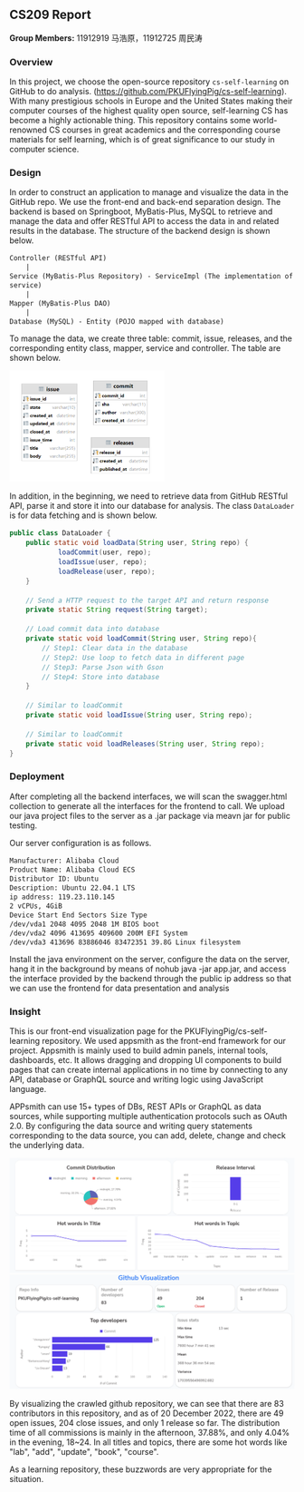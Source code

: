 ## CS209 Report

**Group Members:** 11912919 马浩原，11912725 周民涛

### Overview

In this project, we choose the open-source repository `cs-self-learning` on GitHub to do analysis. (https://github.com/PKUFlyingPig/cs-self-learning). With many prestigious schools in Europe and the United States making their computer courses of the highest quality open source, self-learning CS has become a highly actionable thing. This repository contains some world-renowned CS courses in great academics and the corresponding course materials for self learning, which is of great significance to our study in computer science.

### Design

In order to construct an application to manage and visualize the data in the GitHub repo. We use the front-end and back-end separation design. The backend is based on Springboot, MyBatis-Plus, MySQL to retrieve and manage the data and offer RESTful API to access the data in and related results in the database. The structure of the backend design is shown below.

```
Controller (RESTful API)	
    |
Service (MyBatis-Plus Repository) - ServiceImpl (The implementation of service)
	|
Mapper (MyBatis-Plus DAO) 
	|
Database (MySQL) - Entity (POJO mapped with database)
```

To manage the data, we create three table: commit, issue, releases, and the corresponding entity class, mapper, service and controller. The table are shown below.

<img decoding="async" src="https://github.com/Evens1sen/Github-Visualization/blob/main/cs209_table.png" style="zoom:50%;" />

In addition, in the beginning, we need to retrieve data from GitHub RESTful API, parse it and store it into our database for analysis. The class `DataLoader` is for data fetching and is shown below.

```java
public class DataLoader {
    public static void loadData(String user, String repo) {
            loadCommit(user, repo);
            loadIssue(user, repo);
            loadRelease(user, repo);
    }
    
    // Send a HTTP request to the target API and return response
    private static String request(String target);
    
    // Load commit data into database
    private static void loadCommit(String user, String repo){
        // Step1: Clear data in the database
        // Step2: Use loop to fetch data in different page
        // Step3: Parse Json with Gson
        // Step4: Store into database
    }
    
    // Similar to loadCommit
    private static void loadIssue(String user, String repo);
    
    // Similar to loadCommit
    private static void loadReleases(String user, String repo);
}
```

### Deployment

After completing all the backend interfaces, we will scan the swagger.html collection to generate all the interfaces for the frontend to call. We upload our java project files to the server as a .jar package via meavn jar for public testing.

Our server configuration is as follows.

```
Manufacturer: Alibaba Cloud
Product Name: Alibaba Cloud ECS
Distributor ID: Ubuntu
Description: Ubuntu 22.04.1 LTS
ip address: 119.23.110.145
2 vCPUs, 4GiB
Device Start End Sectors Size Type
/dev/vda1 2048 4095 2048 1M BIOS boot
/dev/vda2 4096 413695 409600 200M EFI System
/dev/vda3 413696 83886046 83472351 39.8G Linux filesystem
```

Install the java environment on the server, configure the data on the server, hang it in the background by means of nohub java -jar app.jar, and access the interface provided by the backend through the public ip address so that we can use the frontend for data presentation and analysis

### Insight

This is our front-end visualization page for the PKUFlyingPig/cs-self-learning repository. We used appsmith as the front-end framework for our project. Appsmith is mainly used to build admin panels, internal tools, dashboards, etc. It allows dragging and dropping UI components to build pages that can create internal applications in no time by connecting to any API, database or GraphQL source and writing logic using JavaScript language.

APPsmith can use 15+ types of DBs, REST APIs or GraphQL as data sources, while supporting multiple authentication protocols such as OAuth 2.0. By configuring the data source and writing query statements corresponding to the data source, you can add, delete, change and check the underlying data.

<img decoding="async" src="https://github.com/Evens1sen/Github-Visualization/blob/main/frontend_1.png" style="zoom:50%;" />

<img decoding="async" src="https://github.com/Evens1sen/Github-Visualization/blob/main/frontend_2.png" style="zoom:50%;" />

By visualizing the crawled github repository, we can see that there are 83 contributors in this repository, and as of 20 December 2022, there are 49 open issues, 204 close issues, and only 1 release so far. The distribution time of all commissions is mainly in the afternoon, 37.88%, and only 4.04% in the evening, 18~24. In all titles and topics, there are some hot words like "lab", "add", "update", "book", "course".

As a learning repository, these buzzwords are very appropriate for the situation.